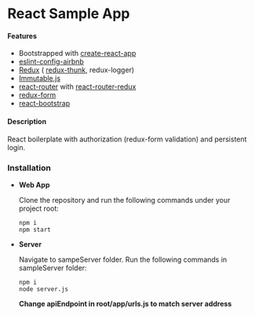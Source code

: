 # React Sample App
#### Features
* Bootstrapped with <a href="https://github.com/facebookincubator/create-react-app">create-react-app</a>
* <a href="https://github.com/airbnb/javascript/tree/master/packages/eslint-config-airbnb">eslint-config-airbnb</a>
* <a href="https://github.com/reactjs/react-redux">Redux</a> (
  <a href="https://github.com/gaearon/redux-thunk">redux-thunk</a>, redux-logger)
* <a href="https://facebook.github.io/immutable-js/">Immutable.js</a>
* <a href="https://github.com/ReactTraining/react-router">react-router</a> with <a href="https://github.com/reactjs/react-router-redux">react-router-redux</a>
* <a href="https://github.com/erikras/redux-form">redux-form</a>
* <a href="https://react-bootstrap.github.io/">react-bootstrap</a>

#### Description

React boilerplate with authorization (redux-form validation) and persistent login.

### Installation
- <b>Web App</b>

  Clone the repository and run the following commands under your project root:
  ```
  npm i
  npm start
  ```

- <b>Server</b>

  Navigate to sampeServer folder.
  Run the following commands in sampleServer folder:
  ```
  npm i
  node server.js
  ```
  <b>Change apiEndpoint in root/app/urls.js to match server address</b>

